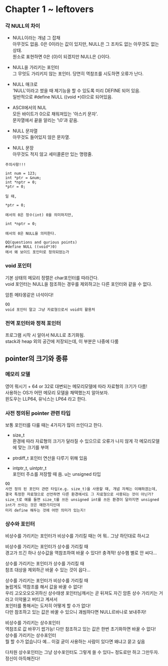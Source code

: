 # Chapter 1 ~ leftovers

### 각 NULL의 차이

* NULL이라는 개념 그 잡채  
아무것도 없음. 0은 0이라는 값이 있지만, NULL은 그 조차도 없는 아무것도 없는 상태.  
원소로 표현하면 0은 {0}이 되겠지만 NULL은 {}이다.  

* NULL을 가리키는 포인터  
그 무엇도 가리키지 않는 포인터. 당연히 역참조를 시도하면 오류가 난다.  

* NULL 매크로  
'NULL'이라고 썼을 때 제기능을 할 수 있도록 미리 DEFINE 되어 있음.  
일반적으로 #define NULL ((void \*)0)으로 되어있음.

* ASCII에서의 NUL  
모든 바이트가 0으로 채워져있는 '아스키 문자'.  
문자열에서 끝을 알리는 '\0'과 같음.

* NULL 문자열  
아무것도 들어있지 않은 문자열.

* NULL 문장  
아무것도 적지 않고 세미콜론만 있는 명령줄.  

```
주의사항!!!  

int num = 123;
int *ptr = &num;
int *nptr = 0;
*ptr = 0;

일 때,

*ptr = 0;

에서의 0은 정수(int) 0을 의미하지만,

int *nptr = 0;

에서의 0은 NULL을 의미한다.
```

```
QQ(questions and qurious points)  
#define NULL ((void*)0)  
에서 왜 보이드 포인터로 정의되었는가
```


### void 포인터


기본 상태의 메모리 정렬은 char포인터를 따라간다.  
void 포인터는 NULL을 참조하는 경우를 제외하고는 다른 포인터와 같을 수 없다.  

암튼 메타몽같은 녀석이다!

```
QQ
void 포인터 말고 그냥 자료형으로서 void의 활용처
```

### 전역 포인터와 정적 포인터

프로그램 시작 시 알아서 NULL로 초기화됨.  
stack과 heap 외의 공간에 저장되는데, 이 부분은 나중에 다룸


## pointer의 크기와 종류

### 메모리 모델

영어 뭐시기 + 64 or 32로 대변되는 메모리모델에 따라 자료형의 크기가 다름!  
사용하는 OS가 어떤 메모리 모델을 채택했는지 알아보자.  
윈도우는 LLP64, 유닉스는 LP64 라고 한다.  

### 사전 정의된 pointer 관련 타입

보통 포인터를 다룰 때는 4가지가 많이 쓰인다고 한다.  

* size\_t  
환경에 따라 자료형의 크기가 달라질 수 있으므로 오류가 나지 않게 각 메모리모델에 맞는 크기를 부여  

* ptrdiff\_t
포인터 연산을 다루기 위해 있음  

* intptr\_t, uintptr\_t  
포인터 주소를 저장할 때 씀. u는 unsigned 타입

```
QQ
사전 정의 된 포인터 관련 타입(e.g. size_t)을 사용할 때, 개념 자체는 이해하겠는데,  
결국 특정한 자료형으로 선언하면 다른 환경에서도 그 자료형으로 사용되는 것이 아닌가?  
size_t로 예를 들면 size_t를 쓰든 unsigned int를 쓰든 환경이 달라지면 unsigned int가 쓰이는 것은 매한가지인데  
미리 define 해두는 것에 어떤 의미가 있는지!
```
### 상수와 포인터
  
비상수를 가리키는 포인터가 비상수를 가리킬 때는 어 뭐.. 그냥 하던대로 하시고  
    
비상수를 가리키는 포인터가 상수를 가리킬 때  
경고가 뜨긴 하나 상수값을 역참조하여 바꿀 수 있다!! 충격적! 상수햄 별로 안 씨다...  
  
상수를 가리키는 포인터가 상수를 가리킬 때  
참조 대상을 제외하곤 바꿀 수 있는 것이 읍다...  
  
상수를 가리키는 포인터가 비상수를 가리킬 때  
놀랍게도 역참조를 해서 값을 바꿀 수 없다!  
우리 고오오오오귀하신 상수태생 포인터님깨서는 곧 뒤져도 자긴 암튼 상수 가리키는 거라고 이악물고 버티고 계셔서  
포인터를 통해서는 도저히 어떻게 할 수가 없다!  
다만 참조하고 있는 값은 바꿀 수 있으니 괘씸하다면 NULL르바나로 보내주자!  
  
비상수를 가리키는 상수포인터  
역참조로 값 바꾸기 쌉가능! 다만 참조하고 있는 값은 한번 초기화하면 바꿀 수 없다!  
상수를 가리키는 상수포인터  
뭘 할 수가 없습니다 예... 이걸 굳이 사용하는 사람이 있다면 왜냐고 묻고 싶음  
  
다차원 상수포인터는 그냥 상수포인터도 그렇게 쓸 수 있다~ 정도로만 하고 그만두자. 정신이 아득해진다!  
